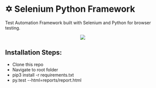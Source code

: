 # ✡️ Selenium Python Framework

Test Automation Framework built with Selenium and Python for browser testing.

<p align="center">
  <kbd>
    <img src="DemoExecution.gif"></img>
  </kbd>
</p>

    
## Installation Steps:
* Clone this repo
* Navigate to root folder
* pip3 install -r requirements.txt
* py.test --html=reports/report.html


<!--##### For steps regarding building the framework, please refer to this **[blog](https://blog.bharatkammakatla.com/steps-to-build-a-selenium-java-framework-ckdsi73xg005ga9s1defhemfz)**-->